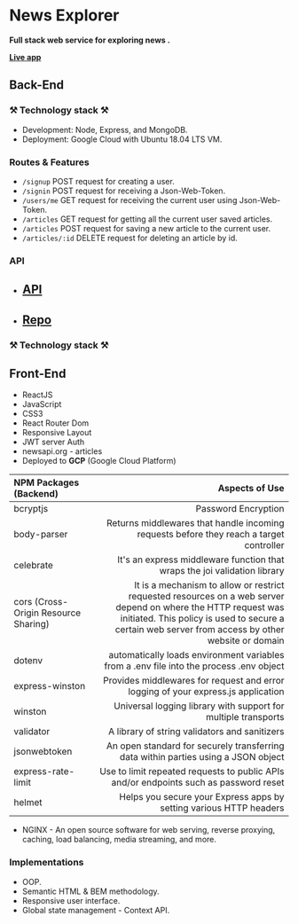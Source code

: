 # News Explorer

**Full stack web service for exploring news .**

**[Live app](https://newsexplorer-tamir.students.nomoredomainssbs.ru)**

## Back-End

### ⚒ Technology stack ⚒

- Development: Node, Express, and MongoDB.
- Deployment: Google Cloud with Ubuntu 18.04 LTS VM.

### Routes & Features

- `/signup` POST request for creating a user.
- `/signin` POST request for receiving a Json-Web-Token.
- `/users/me` GET request for receiving the current user using Json-Web-Token.
- `/articles` GET request for getting all the current user saved articles.
- `/articles` POST request for saving a new article to the current user.
- `/articles/:id` DELETE request for deleting an article by id.

### API

- ## [API](https://api.newsexplorer-tamir.students.nomoredomainssbs.ru)

- ## [Repo](https://newsexplorer-tamir.students.nomoredomainssbs.ru)

### ⚒ Technology stack ⚒

## Front-End

- ReactJS
- JavaScript
- CSS3
- React Router Dom
- Responsive Layout
- JWT server Auth
- newsapi.org - articles
- Deployed to **GCP** (Google Cloud Platform)

| NPM Packages (Backend)               |                                                                                                                                                                                                       Aspects of Use |
| :----------------------------------- | -------------------------------------------------------------------------------------------------------------------------------------------------------------------------------------------------------------------: |
| bcryptjs                             |                                                                                                                                                                                                  Password Encryption |
| body-parser                          |                                                                                                                              Returns middlewares that handle incoming requests before they reach a target controller |
| celebrate                            |                                                                                                                                            It's an express middleware function that wraps the joi validation library |
| cors (Cross-Origin Resource Sharing) | It is a mechanism to allow or restrict requested resources on a web server depend on where the HTTP request was initiated. This policy is used to secure a certain web server from access by other website or domain |
| dotenv                               |                                                                                                                              automatically loads environment variables from a .env file into the process .env object |
| express-winston                      |                                                                                                                                    Provides middlewares for request and error logging of your express.js application |
| winston                              |                                                                                                                                                       Universal logging library with support for multiple transports |
| validator                            |                                                                                                                                                                        A library of string validators and sanitizers |
| jsonwebtoken                         |                                                                                                                                   An open standard for securely transferring data within parties using a JSON object |
| express-rate-limit                   |                                                                                                                                Use to limit repeated requests to public APIs and/or endpoints such as password reset |
| helmet                               |                                                                                                                                                   Helps you secure your Express apps by setting various HTTP headers |

- NGINX - An open source software for web serving, reverse proxying, caching, load balancing, media streaming, and more.

### Implementations

- OOP.
- Semantic HTML & BEM methodology.
- Responsive user interface.
- Global state management - Context API.
